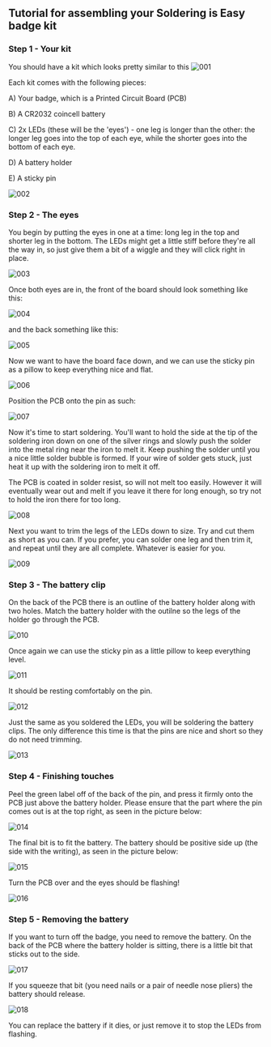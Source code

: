 ## Tutorial for assembling your Soldering is Easy badge kit ##

### Step 1 - Your kit

You should have a kit which looks pretty similar to this
![001]

Each kit comes with the following pieces:

A) Your badge, which is a Printed Circuit Board (PCB)

B) A CR2032 coincell battery

C) 2x LEDs (these will be the 'eyes') - one leg is longer than the other: the longer leg goes into the top of each eye, while the shorter goes into the bottom of each eye.

D) A battery holder

E) A sticky pin

![002]

### Step 2 - The eyes

You begin by putting the eyes in one at a time: long leg in the top and shorter leg in the bottom. The LEDs might get a little stiff before they're all the way in, so just give them a bit of a wiggle and they will click right in place.

![003]

Once both eyes are in, the front of the board should look something like this:

![004]

and the back something like this:

![005]

Now we want to have the board face down, and we can use the sticky pin as a pillow to keep everything nice and flat.

![006]

Position the PCB onto the pin as such:

![007]

Now it's time to start soldering. You'll want to hold the side at the tip of the soldering iron down on one of the silver rings and slowly push the solder into the metal ring near the iron to melt it. Keep pushing the solder until you a nice little solder bubble is formed. If your wire of solder gets stuck, just heat it up with the soldering iron to melt it off.

The PCB is coated in solder resist, so will not melt too easily. However it will eventually wear out and melt if you leave it there for long enough, so try not to hold the iron there for too long.

![008]

Next you want to trim the legs of the LEDs down to size. Try and cut them as short as you can. If you prefer, you can solder one leg and then trim it, and repeat until they are all complete. Whatever is easier for you.

![009]

### Step 3 - The battery clip

On the back of the PCB there is an outline of the battery holder along with two holes. Match the battery holder with the outilne so the legs of the holder go through the PCB.

![010]

Once again we can use the sticky pin as a little pillow to keep everything level.

![011]

It should be resting comfortably on the pin.

![012]

Just the same as you soldered the LEDs, you will be soldering the battery clips. The only difference this time is that the pins are nice and short so they do not need trimming.

![013]

### Step 4 - Finishing touches

Peel the green label off of the back of the pin, and press it firmly onto the PCB just above the battery holder. Please ensure that the part where the pin comes out is at the top right, as seen in the picture below:

![014]

The final bit is to fit the battery. The battery should be positive side up (the side with the writing), as seen in the picture below:

![015]

Turn the PCB over and the eyes should be flashing!

![016]

### Step 5 - Removing the battery

If you want to turn off the badge, you need to remove the battery. On the back of the PCB where the battery holder is sitting, there is a little bit that sticks out to the side.

![017]

If you squeeze that bit (you need nails or a pair of needle nose pliers) the battery should release.

![018]

You can replace the battery if it dies, or just remove it to stop the LEDs from flashing.




[001]: https://raw.github.com/Cyberlane/Soldering-is-easy/master/img/001.jpg
[002]: https://raw.github.com/Cyberlane/Soldering-is-easy/master/img/002.jpg
[003]: https://raw.github.com/Cyberlane/Soldering-is-easy/master/img/003.jpg
[004]: https://raw.github.com/Cyberlane/Soldering-is-easy/master/img/004.jpg
[005]: https://raw.github.com/Cyberlane/Soldering-is-easy/master/img/005.jpg
[006]: https://raw.github.com/Cyberlane/Soldering-is-easy/master/img/006.jpg
[007]: https://raw.github.com/Cyberlane/Soldering-is-easy/master/img/007.jpg
[008]: https://raw.github.com/Cyberlane/Soldering-is-easy/master/img/008.jpg
[009]: https://raw.github.com/Cyberlane/Soldering-is-easy/master/img/009.jpg
[010]: https://raw.github.com/Cyberlane/Soldering-is-easy/master/img/010.jpg
[011]: https://raw.github.com/Cyberlane/Soldering-is-easy/master/img/011.jpg
[012]: https://raw.github.com/Cyberlane/Soldering-is-easy/master/img/012.jpg
[013]: https://raw.github.com/Cyberlane/Soldering-is-easy/master/img/013.jpg
[014]: https://raw.github.com/Cyberlane/Soldering-is-easy/master/img/014.jpg
[015]: https://raw.github.com/Cyberlane/Soldering-is-easy/master/img/015.jpg
[016]: https://raw.github.com/Cyberlane/Soldering-is-easy/master/img/016.jpg
[017]: https://raw.github.com/Cyberlane/Soldering-is-easy/master/img/017.jpg
[018]: https://raw.github.com/Cyberlane/Soldering-is-easy/master/img/018.jpg
[019]: https://raw.github.com/Cyberlane/Soldering-is-easy/master/img/019.jpg